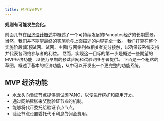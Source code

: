 ```yaml
---
title: 经济设计MVP
---
```


**规则有可能发生变化。**

前面几节在[经济设计概述](ed_overview.md)中概述了一个可持续发展的Panoptes经济的长期愿景。 当然，我们并不期望最终的实施能与上面描述的内容完全一致。 我们打算在整个实施阶段(即预试网、试网、主网)与网络利益相关者充分接触，以确保该系统支持并代表各网络参与者的利益。 然而，实现这一目标的第一步是概述一些期望的MVP经济功能，以便为早期的预试验网和试验网参与者提供。 下面是一个粗略的草图，概述了基本的经济功能，从中可以开发出一个更完整的功能系统。

## MVP 经济功能

- 水龙头向验证节点提供测试网PANO，以便进行挖矿和应用开发。
- 通过网络膨胀来奖励验证节点的机制。
- 能够将代币委托给验证节点节点。
- 验证节点设置委托代币利息的佣金费用。
